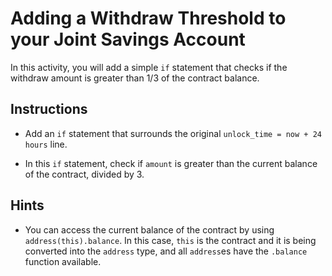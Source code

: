 # Adding a Withdraw Threshold to your Joint Savings Account

In this activity, you will add a simple `if` statement that checks if the withdraw amount is greater than 1/3 of the contract
balance.

## Instructions

* Add an `if` statement that surrounds the original `unlock_time = now + 24 hours` line.

* In this `if` statement, check if `amount` is greater than the current balance of the contract, divided by 3.

## Hints

* You can access the current balance of the contract by using `address(this).balance`. In this case, `this` is the contract
  and it is being converted into the `address` type, and all `address`es have the `.balance` function available.

